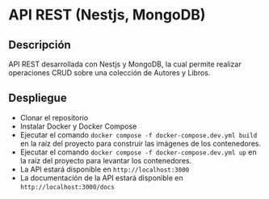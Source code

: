# API REST (Nestjs, MongoDB)
## Descripción
API REST desarrollada con Nestjs y MongoDB, la cual permite realizar operaciones CRUD sobre una colección de Autores y Libros.

## Despliegue
- Clonar el repositorio
- Instalar Docker y Docker Compose
- Ejecutar el comando `docker compose -f docker-compose.dev.yml build` en la raíz del proyecto para construir las imágenes de los contenedores.
- Ejecutar el comando `docker compose -f docker-compose.dev.yml up` en la raíz del proyecto para levantar los contenedores.
- La API estará disponible en `http://localhost:3000`
- La documentación de la API estará disponible en `http://localhost:3000/docs`